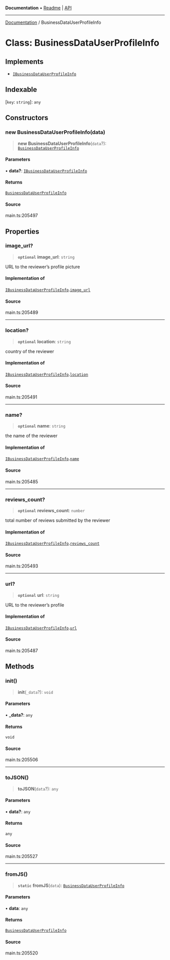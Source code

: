 **Documentation** • [Readme](../README.md) \| [API](../globals.md)

***

[Documentation](../README.md) / BusinessDataUserProfileInfo

# Class: BusinessDataUserProfileInfo

## Implements

- [`IBusinessDataUserProfileInfo`](../interfaces/IBusinessDataUserProfileInfo.md)

## Indexable

 \[`key`: `string`\]: `any`

## Constructors

### new BusinessDataUserProfileInfo(data)

> **new BusinessDataUserProfileInfo**(`data`?): [`BusinessDataUserProfileInfo`](BusinessDataUserProfileInfo.md)

#### Parameters

• **data?**: [`IBusinessDataUserProfileInfo`](../interfaces/IBusinessDataUserProfileInfo.md)

#### Returns

[`BusinessDataUserProfileInfo`](BusinessDataUserProfileInfo.md)

#### Source

main.ts:205497

## Properties

### image\_url?

> **`optional`** **image\_url**: `string`

URL to the reviewer’s profile picture

#### Implementation of

[`IBusinessDataUserProfileInfo`](../interfaces/IBusinessDataUserProfileInfo.md).[`image_url`](../interfaces/IBusinessDataUserProfileInfo.md#image_url)

#### Source

main.ts:205489

***

### location?

> **`optional`** **location**: `string`

country of the reviewer

#### Implementation of

[`IBusinessDataUserProfileInfo`](../interfaces/IBusinessDataUserProfileInfo.md).[`location`](../interfaces/IBusinessDataUserProfileInfo.md#location)

#### Source

main.ts:205491

***

### name?

> **`optional`** **name**: `string`

the name of the reviewer

#### Implementation of

[`IBusinessDataUserProfileInfo`](../interfaces/IBusinessDataUserProfileInfo.md).[`name`](../interfaces/IBusinessDataUserProfileInfo.md#name)

#### Source

main.ts:205485

***

### reviews\_count?

> **`optional`** **reviews\_count**: `number`

total number of reviews submitted by the reviewer

#### Implementation of

[`IBusinessDataUserProfileInfo`](../interfaces/IBusinessDataUserProfileInfo.md).[`reviews_count`](../interfaces/IBusinessDataUserProfileInfo.md#reviews_count)

#### Source

main.ts:205493

***

### url?

> **`optional`** **url**: `string`

URL to the reviewer’s profile

#### Implementation of

[`IBusinessDataUserProfileInfo`](../interfaces/IBusinessDataUserProfileInfo.md).[`url`](../interfaces/IBusinessDataUserProfileInfo.md#url)

#### Source

main.ts:205487

## Methods

### init()

> **init**(`_data`?): `void`

#### Parameters

• **\_data?**: `any`

#### Returns

`void`

#### Source

main.ts:205506

***

### toJSON()

> **toJSON**(`data`?): `any`

#### Parameters

• **data?**: `any`

#### Returns

`any`

#### Source

main.ts:205527

***

### fromJS()

> **`static`** **fromJS**(`data`): [`BusinessDataUserProfileInfo`](BusinessDataUserProfileInfo.md)

#### Parameters

• **data**: `any`

#### Returns

[`BusinessDataUserProfileInfo`](BusinessDataUserProfileInfo.md)

#### Source

main.ts:205520
